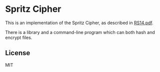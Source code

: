 # Spritz Cipher

This is an implementation of the Spritz Cipher, as described in [RS14.pdf][1].

There is a library and a command-line program which can both hash and encrypt files.

## License

MIT

[1]: http://people.csail.mit.edu/rivest/pubs/RS14.pdf
